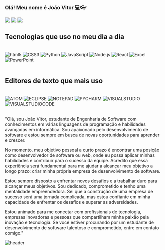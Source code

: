 ### Olá! Meu nome é João Vitor 💻👓

<div> 
    <a href = "mailto:joaovitorferreiragoncalves3691@gmail.com"><img src="https://img.shields.io/badge/-Gmail-%23333?style=for-the-badge&logo=gmail&logoColor=white" target="_blank"></a>
    <a href="https://www.instagram.com/s2_joao_vitor_s2/"><img src="https://img.shields.io/badge/-Instagram-%23E4405F?style=for-the-badge&logo=instagram&logoColor=white" target="_blank"></a>
    <a href="https://www.linkedin.com/in/joao-vitor-ferreiras"><img src="https://img.shields.io/badge/LinkedIn-0077B5?style=for-the-badge&logo=linkedin&logoColor=white" target="_blank"></a>
 
    
</div>

## Tecnologias que uso no meu dia a dia


<div style="display: inline_block"><br/>
    <img align="center" alt="html5" src="https://img.shields.io/badge/HTML5-E34F26?style=for-the-badge&logo=html5&logoColor=white"/>
    <img align="center" alt="CSS3" src="https://img.shields.io/badge/CSS3-1572B6?style=for-the-badge&logo=css3&logoColor=white"/>
    <img align="center" alt="Python" src="https://img.shields.io/badge/Python-14354C?style=for-the-badge&logo=python&logoColor=white"/>
    <img align="center" alt="JavaScript" src="https://img.shields.io/badge/JavaScript-323330?style=for-the-badge&logo=javascript&logoColor=F7DF1E"/>
    <img align="center" alt="Node.js" src="https://img.shields.io/badge/Node.js-43853D?style=for-the-badge&logo=node.js&logoColor=white"/>
    <img align="center" alt="React" src="https://img.shields.io/badge/React-20232A?style=for-the-badge&logo=react&logoColor=61DAFB"/>
    <img align="center" alt="Excel" src="https://img.shields.io/badge/Microsoft_Excel-217346?style=for-the-badge&logo=microsoft-excel&logoColor=white"/>
    <img align="center" alt="PowerPoint" src="https://img.shields.io/badge/Microsoft_PowerPoint-B7472A?style=for-the-badge&logo=microsoft-powerpoint&logoColor=white"/>
 


</div><br/>

## Editores de texto que mais uso

<div style="display: inline_block"><br/>
    <img align="center" alt="ATOM" src="https://img.shields.io/badge/Atom-66595C?style=for-the-badge&logo=Atom&logoColor=white"/>
    <img align="center" alt="ECLIPSE" src="https://img.shields.io/badge/Eclipse-2C2255?style=for-the-badge&logo=eclipse&logoColor=white"/>
    <img align="center" alt="NOTEPAD" src="https://img.shields.io/badge/Notepad++-90E59A.svg?style=for-the-badge&logo=notepad%2B%2B&logoColor=black"/>
    <img align="center" alt="PYCHARM" src="https://img.shields.io/badge/PyCharm-000000.svg?&style=for-the-badge&logo=PyCharm&logoColor=white"/>
    <img align="center" alt="VISUALSTUDIO" src="https://img.shields.io/badge/Visual_Studio-5C2D91?style=for-the-badge&logo=visual%20studio&logoColor=white"/>
    <img align="center" alt="VISUALSTUDIOCODE" src="https://img.shields.io/badge/Visual_Studio_Code-0078D4?style=for-the-badge&logo=visual%20studio%20code&logoColor=white"/>
    
</div><br/>

"Olá, sou João Vitor, estudante de Engenharia de Software com conhecimentos em várias linguagens de programação e habilidades avançadas em informática. Sou apaixonado pelo desenvolvimento de software e estou sempre em busca de novas oportunidades para aprender e crescer.

No momento, meu objetivo pessoal a curto prazo é encontrar uma posição como desenvolvedor de software ou web, onde eu possa aplicar minhas habilidades e contribuir para o sucesso da equipe. Acredito que essa experiência será fundamental para me ajudar a alcançar meu objetivo a longo prazo: criar minha própria empresa de desenvolvimento de software.

Estou sempre disposto a enfrentar novos desafios e a trabalhar duro para alcançar meus objetivos. Sou dedicado, comprometido e tenho uma mentalidade empreendedora. Sei que a construção de uma empresa de sucesso será uma jornada complicada, mas estou confiante em minha capacidade de enfrentar os desafios e superar as adversidades.

Estou animado para me conectar com profissionais de tecnologia, empresas inovadoras e pessoas que compartilham minha paixão pela inovação e tecnologia. Se você estiver procurando por um estudante de desenvolvimento de software talentoso e comprometido, entre em contato comigo."

![header](https://capsule-render.vercel.app/api?height=400&text=Hello%20World!&desc=Hello%20capsule%20render)

